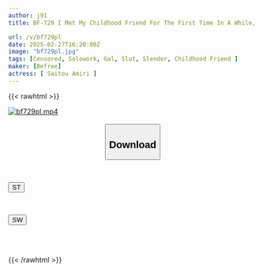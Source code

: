 ```yaml
---
author: j91
title: BF-729 I Met My Childhood Friend For The First Time In A While, And She Had Become A Total Gal And A Bitch, And She Used My Dick As A Dildo And Fucked Me Raw Without My Permission. Amiri Saito

url: /v/bf729pl
date: 2025-02-27T16:20:00Z
image: "bf729pl.jpg"
tags: [Censored, Solowork, Gal, Slut, Slender, Childhood Friend	]
maker: [Befree]
actress: [ Saitou Amiri ]
---
```



{{< rawhtml >}}

<div class="video" data-videoid="Q0Jl8MdPXRu0MAz">
    <a href="javascript:;">
        <img src="/v/bf729pl/bf729pl.jpg" width="WIDTH" height="HEIGHT" alt="bf729pl.mp4" loading="lazy">
    </a>
</div>

<script type="text/javascript" src="https://j91.asia/asset/on-demand-st.js"></script>

<br>
  <link rel="stylesheet" href="https://j91.asia/asset/bs5.css">
  
  <center>
  <button class="btn btn-primary" type="button" data-bs-toggle="collapse" data-bs-target=".multi-collapse" aria-expanded="false" aria-controls="multiCollapseExample1 multiCollapseExample2"><h2>Download</h2></button></center>
</p>
<div class="row">
  <div class="col">
    <div class="collapse multi-collapse" id="multiCollapseExample1">
      <div class="card card-body">
	      	      <br>
<div class="buttons">  
<p><a href="/v/bf729pl/st.html" target="_blank"><button class="btn-hover color-3"><i class="fa fa-download"></i> ST</button></a></p></div>
    </div>
  </div>
</div>
  <div class="col">
    <div class="collapse multi-collapse" id="multiCollapseExample2">
      <div class="card card-body">
	      <br>
<div class="buttons">
<p><a href="/v/bf729pl/sw.html" target="_blank"><button class="btn-hover color-2"><i class="fa fa-download"></i> SW</button></a></p></div>
<br><br>
      </div>
    </div>
  </div>
</div>

{{< /rawhtml >}}